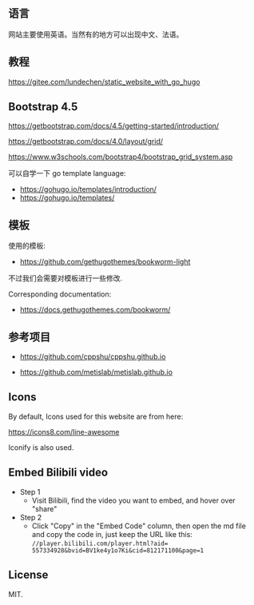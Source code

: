 ## 语言

网站主要使用英语。当然有的地方可以出现中文、法语。

## 教程

https://gitee.com/lundechen/static_website_with_go_hugo

## Bootstrap 4.5

https://getbootstrap.com/docs/4.5/getting-started/introduction/

https://getbootstrap.com/docs/4.0/layout/grid/

https://www.w3schools.com/bootstrap4/bootstrap_grid_system.asp

可以自学一下 go template language:
- https://gohugo.io/templates/introduction/
- https://gohugo.io/templates/

## 模板

使用的模板:

- https://github.com/gethugothemes/bookworm-light

不过我们会需要对模板进行一些修改.

Corresponding documentation: 

- https://docs.gethugothemes.com/bookworm/

## 参考项目
- https://github.com/cppshu/cppshu.github.io

- https://github.com/metislab/metislab.github.io

## Icons

By default, Icons used for this website are from here:

https://icons8.com/line-awesome

Iconify is also used.

## Embed Bilibili video
- Step 1
    - Visit Bilibili, find the video you want to embed, and hover over "share"
- Step 2
    - Click "Copy" in the "Embed Code" column, then open the md file and copy the code in, just keep the URL like this: <br>
  ```//player.bilibili.com/player.html?aid= 557334928&bvid=BV1ke4y1o7Ki&cid=812171100&page=1```

## License

MIT. 